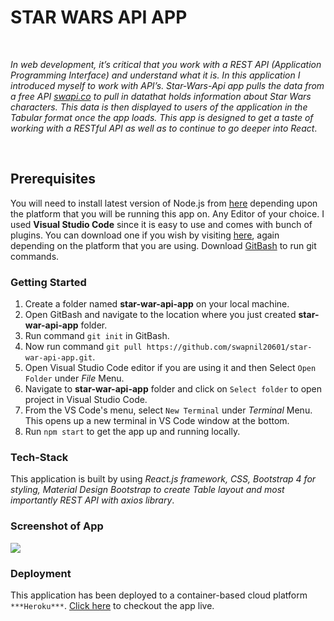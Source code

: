# STAR WARS API APP
<br>

*In web development, it’s critical that you work with a REST API (Application Programming Interface) and understand what it is. In this application I introduced myself to work with API’s. Star-Wars-Api app pulls the data from a free API [swapi.co](https://swapi.co/) to pull in datathat holds information about Star Wars characters. This data is then displayed to users of the application in the Tabular format once the app loads.
This app is designed to get a taste of working with a RESTful API as well as to continue to go deeper into React*.

<br>

## Prerequisites

You will need to install latest version of Node.js from [here](https://nodejs.org/en/) depending upon the platform that you will be running this app on. 
Any Editor of your choice. I used **Visual Studio Code** since it is easy to use and comes with bunch of plugins. You can download one if you wish by visiting [here](https://code.visualstudio.com/), again depending on the platform that you are using.
Download [GitBash](https://git-scm.com/downloads) to run git commands.

### Getting Started

1) Create a folder named **star-war-api-app** on your local machine.
2) Open GitBash and navigate to the location where you just created **star-war-api-app** folder.
3) Run command ```git init``` in GitBash.
4) Now run command `git pull https://github.com/swapnil20601/star-war-api-app.git`.
5) Open Visual Studio Code editor if you are using it and then Select `Open Folder` under *File* Menu.
6) Navigate to **star-war-api-app** folder and click on `Select folder` to open project in Visual Studio Code.
7) From the VS Code's menu, select `New Terminal` under *Terminal* Menu. This opens up a new terminal in VS Code window at the bottom.
8) Run `npm start` to get the app up and running locally.

### Tech-Stack

This application is built by using *React.js framework, CSS, Bootstrap 4 for styling, Material Design Bootstrap to create Table layout and most importantly REST API with axios library*.

### Screenshot of App

<image src="src/images/screenshot.png">

### Deployment

This application has been deployed to a container-based cloud platform `***Heroku***`.
[Click here](https://swapnil-star-war-api-app.herokuapp.com/) to checkout the app live. 

